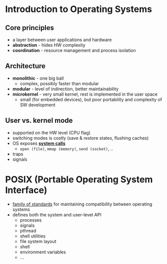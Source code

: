 # Introduction to Operating Systems

## Core principles
- a layer between user applications and hardware
- **abstraction** - hides HW complexity
- **coordination** - resource management and process isolation

## Architecture
- **monolithic** - one big ball
    - complex, possibly faster than modular
- **modular** - level of indirection, better maintainability
- **microkernel** - very small kernel, rest is implemented in the user space
    - small (for embedded devices), but poor portability and complexity of SW development

## User vs. kernel mode
- supported on the HW level (CPU flag)
- switching modes is costly (save & restore states, flushing caches)
- OS exposes **[system calls](https://man7.org/linux/man-pages/dir_section_2.html)**
    - `open (file)`, `mmap (memory)`, `send (socket)`, ..
- traps
- signals

# POSIX (Portable Operating System Interface)
- [family of standards](https://pubs.opengroup.org/onlinepubs/9699919799/) for maintaining compatibility between operating systems
- defines both the system and user-level API
    - processes
    - signals
    - pthread
    - shell utilities
    - file system layout
    - shell
    - environment variables
    - ...
